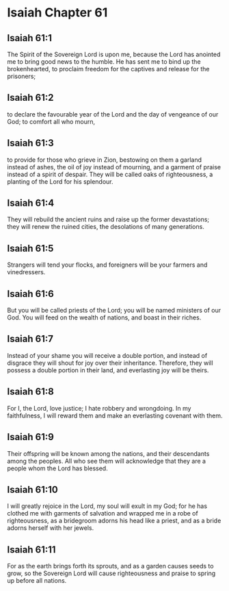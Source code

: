 # Isaiah Chapter 61

## Isaiah 61:1
The Spirit of the Sovereign Lord is upon me, because the Lord has anointed me to bring good news to the humble. He has sent me to bind up the brokenhearted, to proclaim freedom for the captives and release for the prisoners;

## Isaiah 61:2
to declare the favourable year of the Lord and the day of vengeance of our God; to comfort all who mourn,

## Isaiah 61:3
to provide for those who grieve in Zion, bestowing on them a garland instead of ashes, the oil of joy instead of mourning, and a garment of praise instead of a spirit of despair. They will be called oaks of righteousness, a planting of the Lord for his splendour.

## Isaiah 61:4
They will rebuild the ancient ruins and raise up the former devastations; they will renew the ruined cities, the desolations of many generations.

## Isaiah 61:5
Strangers will tend your flocks, and foreigners will be your farmers and vinedressers.

## Isaiah 61:6
But you will be called priests of the Lord; you will be named ministers of our God. You will feed on the wealth of nations, and boast in their riches.

## Isaiah 61:7
Instead of your shame you will receive a double portion, and instead of disgrace they will shout for joy over their inheritance. Therefore, they will possess a double portion in their land, and everlasting joy will be theirs.

## Isaiah 61:8
For I, the Lord, love justice; I hate robbery and wrongdoing. In my faithfulness, I will reward them and make an everlasting covenant with them.

## Isaiah 61:9
Their offspring will be known among the nations, and their descendants among the peoples. All who see them will acknowledge that they are a people whom the Lord has blessed.

## Isaiah 61:10
I will greatly rejoice in the Lord, my soul will exult in my God; for he has clothed me with garments of salvation and wrapped me in a robe of righteousness, as a bridegroom adorns his head like a priest, and as a bride adorns herself with her jewels.

## Isaiah 61:11
For as the earth brings forth its sprouts, and as a garden causes seeds to grow, so the Sovereign Lord will cause righteousness and praise to spring up before all nations.
